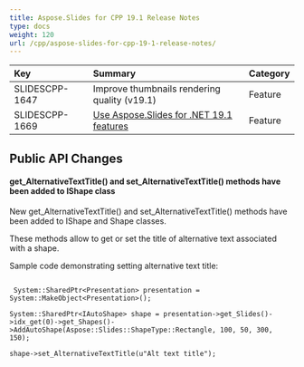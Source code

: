 ```yaml
---
title: Aspose.Slides for CPP 19.1 Release Notes
type: docs
weight: 120
url: /cpp/aspose-slides-for-cpp-19-1-release-notes/
---
```


|**Key**|**Summary**|**Category**|
| :- | :- | :- |
|SLIDESCPP-1647|Improve thumbnails rendering quality (v19.1)|Feature|
|SLIDESCPP-1669|[Use Aspose.Slides for .NET 19.1 features](https://docs.asposeptyltd.com/display/slidesnet/Aspose.Slides+for+.NET+19.1+Release+Notes)|Feature|
## **Public API Changes**

#### **get_AlternativeTextTitle() and set_AlternativeTextTitle() methods have been added to IShape class**
New get_AlternativeTextTitle() and set_AlternativeTextTitle() methods have been added to IShape and Shape classes.

These methods allow to get or set the title of alternative text associated with a shape.

Sample code demonstrating setting alternative text title:

```

 System::SharedPtr<Presentation> presentation = System::MakeObject<Presentation>();

System::SharedPtr<IAutoShape> shape = presentation->get_Slides()->idx_get(0)->get_Shapes()->AddAutoShape(Aspose::Slides::ShapeType::Rectangle, 100, 50, 300, 150);

shape->set_AlternativeTextTitle(u"Alt text title");

```




